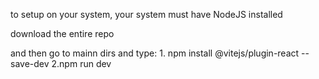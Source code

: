 to setup on your system, your system must have NodeJS installed



download the entire repo


and then go to mainn dirs and type: 1. npm install @vitejs/plugin-react --save-dev
                                    2.npm run dev 

